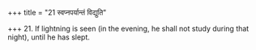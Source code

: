 +++
title = "21 स्वप्नपर्यान्तं विद्युति"

+++
21. If lightning is seen (in the evening, he shall not study during that night), until he has slept.
